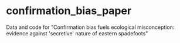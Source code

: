 # confirmation_bias_paper
Data and code for "Confirmation bias fuels ecological misconception: evidence against 'secretive' nature of eastern spadefoots" 
